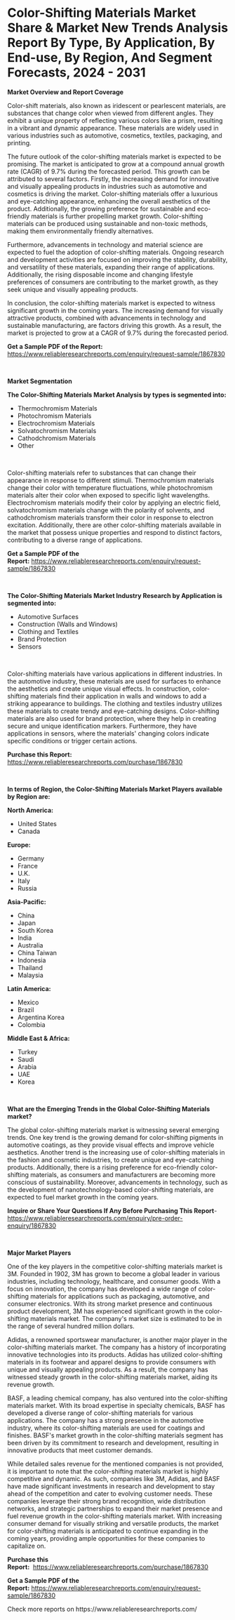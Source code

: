 <p><h1>Color-Shifting Materials Market Share & Market New Trends Analysis Report By Type, By Application, By End-use, By Region, And Segment Forecasts, 2024 - 2031</h1></p><p><strong>Market Overview and Report Coverage</strong></p>
<p><p>Color-shift materials, also known as iridescent or pearlescent materials, are substances that change color when viewed from different angles. They exhibit a unique property of reflecting various colors like a prism, resulting in a vibrant and dynamic appearance. These materials are widely used in various industries such as automotive, cosmetics, textiles, packaging, and printing.</p><p>The future outlook of the color-shifting materials market is expected to be promising. The market is anticipated to grow at a compound annual growth rate (CAGR) of 9.7% during the forecasted period. This growth can be attributed to several factors. Firstly, the increasing demand for innovative and visually appealing products in industries such as automotive and cosmetics is driving the market. Color-shifting materials offer a luxurious and eye-catching appearance, enhancing the overall aesthetics of the product. Additionally, the growing preference for sustainable and eco-friendly materials is further propelling market growth. Color-shifting materials can be produced using sustainable and non-toxic methods, making them environmentally friendly alternatives.</p><p>Furthermore, advancements in technology and material science are expected to fuel the adoption of color-shifting materials. Ongoing research and development activities are focused on improving the stability, durability, and versatility of these materials, expanding their range of applications. Additionally, the rising disposable income and changing lifestyle preferences of consumers are contributing to the market growth, as they seek unique and visually appealing products.</p><p>In conclusion, the color-shifting materials market is expected to witness significant growth in the coming years. The increasing demand for visually attractive products, combined with advancements in technology and sustainable manufacturing, are factors driving this growth. As a result, the market is projected to grow at a CAGR of 9.7% during the forecasted period.</p></p>
<p><strong>Get a Sample PDF of the Report:</strong> <a href="https://www.reliableresearchreports.com/enquiry/request-sample/1867830">https://www.reliableresearchreports.com/enquiry/request-sample/1867830</a></p>
<p>&nbsp;</p>
<p><strong>Market Segmentation</strong></p>
<p><strong>The Color-Shifting Materials Market Analysis by types is segmented into:</strong></p>
<p><ul><li>Thermochromism Materials</li><li>Photochromism Materials</li><li>Electrochromism Materials</li><li>Solvatochromism Materials</li><li>Cathodchromism Materials</li><li>Other</li></ul></p>
<p>&nbsp;</p>
<p><p>Color-shifting materials refer to substances that can change their appearance in response to different stimuli. Thermochromism materials change their color with temperature fluctuations, while photochromism materials alter their color when exposed to specific light wavelengths. Electrochromism materials modify their color by applying an electric field, solvatochromism materials change with the polarity of solvents, and cathodchromism materials transform their color in response to electron excitation. Additionally, there are other color-shifting materials available in the market that possess unique properties and respond to distinct factors, contributing to a diverse range of applications.</p></p>
<p><strong>Get a Sample PDF of the Report:</strong>&nbsp;<a href="https://www.reliableresearchreports.com/enquiry/request-sample/1867830">https://www.reliableresearchreports.com/enquiry/request-sample/1867830</a></p>
<p>&nbsp;</p>
<p><strong>The Color-Shifting Materials Market Industry Research by Application is segmented into:</strong></p>
<p><ul><li>Automotive Surfaces</li><li>Construction (Walls and Windows)</li><li>Clothing and Textiles</li><li>Brand Protection</li><li>Sensors</li></ul></p>
<p>&nbsp;</p>
<p><p>Color-shifting materials have various applications in different industries. In the automotive industry, these materials are used for surfaces to enhance the aesthetics and create unique visual effects. In construction, color-shifting materials find their application in walls and windows to add a striking appearance to buildings. The clothing and textiles industry utilizes these materials to create trendy and eye-catching designs. Color-shifting materials are also used for brand protection, where they help in creating secure and unique identification markers. Furthermore, they have applications in sensors, where the materials' changing colors indicate specific conditions or trigger certain actions.</p></p>
<p><strong>Purchase this Report:</strong>&nbsp; <a href="https://www.reliableresearchreports.com/purchase/1867830">https://www.reliableresearchreports.com/purchase/1867830</a></p>
<p>&nbsp;</p>
<p><strong>In terms of Region, the Color-Shifting Materials Market Players available by Region are:</strong></p>
<p>
    <p> <strong> North America: </strong>
        <ul>
            <li>United States</li>
            <li>Canada</li>
        </ul>
        </p> 
    <p> <strong> Europe: </strong>
        <ul>
            <li>Germany</li>
            <li>France</li>
            <li>U.K.</li>
            <li>Italy</li>
            <li>Russia</li>
        </ul>
        </p> 
    <p> <strong> Asia-Pacific: </strong>
        <ul>
            <li>China</li>
            <li>Japan</li>
            <li>South Korea</li>
            <li>India</li>
            <li>Australia</li>
            <li>China Taiwan</li>
            <li>Indonesia</li>
            <li>Thailand</li>
            <li>Malaysia</li>
        </ul>
        </p> 
    <p> <strong> Latin America: </strong>
        <ul>
            <li>Mexico</li>
            <li>Brazil</li>
            <li>Argentina Korea</li>
            <li>Colombia</li>
        </ul>
        </p> 
    <p> <strong> Middle East & Africa: </strong>
        <ul>
            <li>Turkey</li>
            <li>Saudi</li>
            <li>Arabia</li>
            <li>UAE</li>
            <li>Korea</li>
        </ul>
    </p>
    </p>
<p>&nbsp;</p>
<p><strong>What are the Emerging Trends in the Global Color-Shifting Materials market?</strong></p>
<p><p>The global color-shifting materials market is witnessing several emerging trends. One key trend is the growing demand for color-shifting pigments in automotive coatings, as they provide visual effects and improve vehicle aesthetics. Another trend is the increasing use of color-shifting materials in the fashion and cosmetic industries, to create unique and eye-catching products. Additionally, there is a rising preference for eco-friendly color-shifting materials, as consumers and manufacturers are becoming more conscious of sustainability. Moreover, advancements in technology, such as the development of nanotechnology-based color-shifting materials, are expected to fuel market growth in the coming years.</p></p>
<p><strong>Inquire or Share Your Questions If Any Before Purchasing This Report</strong>- <a href="https://www.reliableresearchreports.com/enquiry/pre-order-enquiry/1867830">https://www.reliableresearchreports.com/enquiry/pre-order-enquiry/1867830</a></p>
<p>&nbsp;</p>
<p><strong>Major Market Players</strong></p>
<p><p>One of the key players in the competitive color-shifting materials market is 3M. Founded in 1902, 3M has grown to become a global leader in various industries, including technology, healthcare, and consumer goods. With a focus on innovation, the company has developed a wide range of color-shifting materials for applications such as packaging, automotive, and consumer electronics. With its strong market presence and continuous product development, 3M has experienced significant growth in the color-shifting materials market. The company's market size is estimated to be in the range of several hundred million dollars.</p><p>Adidas, a renowned sportswear manufacturer, is another major player in the color-shifting materials market. The company has a history of incorporating innovative technologies into its products. Adidas has utilized color-shifting materials in its footwear and apparel designs to provide consumers with unique and visually appealing products. As a result, the company has witnessed steady growth in the color-shifting materials market, aiding its revenue growth.</p><p>BASF, a leading chemical company, has also ventured into the color-shifting materials market. With its broad expertise in specialty chemicals, BASF has developed a diverse range of color-shifting materials for various applications. The company has a strong presence in the automotive industry, where its color-shifting materials are used for coatings and finishes. BASF's market growth in the color-shifting materials segment has been driven by its commitment to research and development, resulting in innovative products that meet customer demands.</p><p>While detailed sales revenue for the mentioned companies is not provided, it is important to note that the color-shifting materials market is highly competitive and dynamic. As such, companies like 3M, Adidas, and BASF have made significant investments in research and development to stay ahead of the competition and cater to evolving customer needs. These companies leverage their strong brand recognition, wide distribution networks, and strategic partnerships to expand their market presence and fuel revenue growth in the color-shifting materials market. With increasing consumer demand for visually striking and versatile products, the market for color-shifting materials is anticipated to continue expanding in the coming years, providing ample opportunities for these companies to capitalize on.</p></p>
<p><strong>Purchase this Report:</strong>&nbsp;&nbsp;<a href="https://www.reliableresearchreports.com/purchase/1867830">https://www.reliableresearchreports.com/purchase/1867830</a></p>
<p></p>
<p><strong>Get a Sample PDF of the Report:</strong>&nbsp;<a href="https://www.reliableresearchreports.com/enquiry/request-sample/1867830">https://www.reliableresearchreports.com/enquiry/request-sample/1867830</a></p>
<p>Check more reports on https://www.reliableresearchreports.com/</p>
